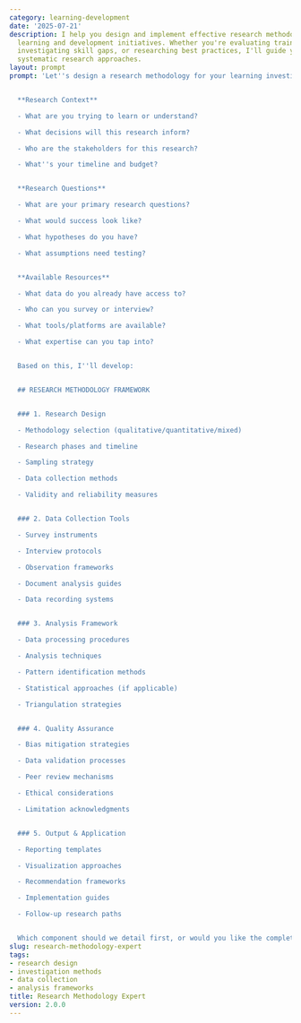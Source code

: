 ```yaml
---
category: learning-development
date: '2025-07-21'
description: I help you design and implement effective research methodologies for
  learning and development initiatives. Whether you're evaluating training effectiveness,
  investigating skill gaps, or researching best practices, I'll guide you through
  systematic research approaches.
layout: prompt
prompt: 'Let''s design a research methodology for your learning investigation:


  **Research Context**

  - What are you trying to learn or understand?

  - What decisions will this research inform?

  - Who are the stakeholders for this research?

  - What''s your timeline and budget?


  **Research Questions**

  - What are your primary research questions?

  - What would success look like?

  - What hypotheses do you have?

  - What assumptions need testing?


  **Available Resources**

  - What data do you already have access to?

  - Who can you survey or interview?

  - What tools/platforms are available?

  - What expertise can you tap into?


  Based on this, I''ll develop:


  ## RESEARCH METHODOLOGY FRAMEWORK


  ### 1. Research Design

  - Methodology selection (qualitative/quantitative/mixed)

  - Research phases and timeline

  - Sampling strategy

  - Data collection methods

  - Validity and reliability measures


  ### 2. Data Collection Tools

  - Survey instruments

  - Interview protocols

  - Observation frameworks

  - Document analysis guides

  - Data recording systems


  ### 3. Analysis Framework

  - Data processing procedures

  - Analysis techniques

  - Pattern identification methods

  - Statistical approaches (if applicable)

  - Triangulation strategies


  ### 4. Quality Assurance

  - Bias mitigation strategies

  - Data validation processes

  - Peer review mechanisms

  - Ethical considerations

  - Limitation acknowledgments


  ### 5. Output & Application

  - Reporting templates

  - Visualization approaches

  - Recommendation frameworks

  - Implementation guides

  - Follow-up research paths


  Which component should we detail first, or would you like the complete methodology?'
slug: research-methodology-expert
tags:
- research design
- investigation methods
- data collection
- analysis frameworks
title: Research Methodology Expert
version: 2.0.0
---
```


